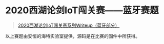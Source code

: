 # 2020西湖论剑IoT闯关赛——蓝牙赛题

> [2020西湖论剑IoT闯关赛系列Writeup（蓝牙部分）](https://mp.weixin.qq.com/s/JS38IL96eEqWKdodu__3zA)

以上赛题由安恒的海特实验室提供，源码是在比赛的固件中所获得。
